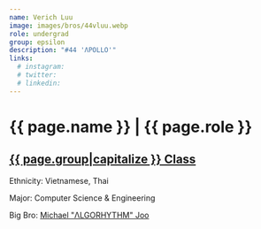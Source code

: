 ```yaml
---
name: Verich Luu
image: images/bros/44vluu.webp
role: undergrad
group: epsilon
description: "#44 'ΛPOLLO'"
links:
  # instagram: 
  # twitter: 
  # linkedin: 
---
```


# {{ page.name }} | {{ page.role }} 
    
## [{{ page.group|capitalize }} Class](/ah/{{page.group}}s)
    
Ethnicity: Vietnamese, Thai

Major: Computer Science & Engineering

Big Bro: [Michael "ΛLGORHYTHM" Joo](23mjoo)


